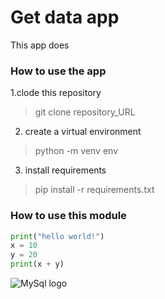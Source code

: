 # Get data app
This app does

### How to use the app
1.clode this repository
>git clone repository_URL
2. create a virtual environment
>python -m venv env
3. install requirements
> pip install -r requirements.txt

### How to use this module
```py
print("hello world!")
x = 10
y = 20
print(x + y)
```

 ![MySql logo](https://myoctocat.com/assets/images/base-octocat.svg)